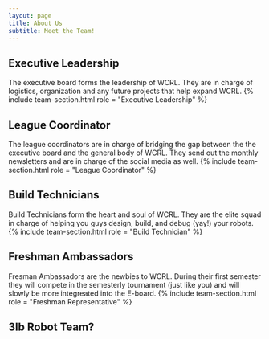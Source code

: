 ```yaml
---
layout: page
title: About Us
subtitle: Meet the Team!
---
```


## Executive Leadership
The executive board forms the leadership of WCRL. They are in charge of logistics, organization and any future projects that help expand WCRL.
{% include team-section.html role = "Executive Leadership" %} 

## League Coordinator
The league coordinators are in charge of bridging the gap between the the executive board and the general body of WCRL. They send out the monthly newsletters and are in charge of the social media as well.
{% include team-section.html role = "League Coordinator" %} 

## Build Technicians
Build Technicians form the heart and soul of WCRL. They are the elite squad in charge of helping you guys design, build, and debug (yay!) your robots.
{% include team-section.html role = "Build Technician" %} 

## Freshman Ambassadors
Fresman Ambassadors are the newbies to WCRL. During their first semester they will compete in the semesterly tournament (just like you) and will slowly be more integreated into the E-board.
{% include team-section.html role = "Freshman Representative" %} 

## 3lb Robot Team?